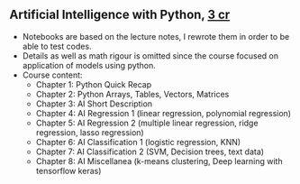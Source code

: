 ## Artificial Intelligence with Python, [3 cr](https://hakija.oma.metropolia.fi/#2854)

- Notebooks are based on the lecture notes, I rewrote them in order to be able to test codes.
- Details as well as math rigour is omitted since the course focused on application of models using python.
- Course content:
    - Chapter 1: Python Quick Recap
    - Chapter 2: Python Arrays, Tables, Vectors, Matrices
    - Chapter 3: AI Short Description
    - Chapter 4: AI Regression 1 (linear regression, polynomial regression)
    - Chapter 5: AI Regression 2 (multiple linear regression, ridge regression, lasso regression)
    - Chapter 6: AI Classification 1 (logistic regression, KNN)
    - Chapter 7: AI Classification 2 (SVM, Decision trees, text data)
    - Chapter 8: AI Miscellanea (k-means clustering, Deep learning with tensorflow keras)
